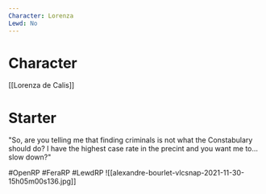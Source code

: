 ```yaml
---
Character: Lorenza
Lewd: No
---
```

# Character
[[Lorenza de Calis]]

# Starter
"So, are you telling me that finding criminals is not what the Constabulary should do? I have the highest case rate in the precint and you want me to... slow down?"


#OpenRP #FeraRP #LewdRP 
![[alexandre-bourlet-vlcsnap-2021-11-30-15h05m00s136.jpg]]